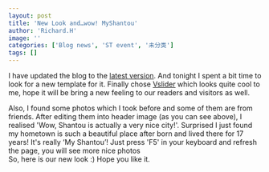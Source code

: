 ```yaml
---
layout: post
title: 'New Look and…wow! MyShantou'
author: 'Richard.H'
image: ''
categories: ['Blog news', 'ST event', '未分类']
tags: []
---
```


I have updated the blog to the [latest version](http://wordpress.org/download/). And tonight I spent a bit time to look for a new template for it. Finally chose [Vslider](http://irui.ac/cool-stuff/vslider) which looks quite cool to me, hope it will be bring a new feeling to our readers and visitors as well.

Also, I found some photos which I took before and some of them are from friends. After editing them into header image (as you can see above), I realised 'Wow, Shantou is actually a very nice city!'. Surprised I just found my hometown is such a beautiful place after born and lived there for 17 years! It's really ‘My Shantou’! Just press 'F5' in your keyboard and refresh the page, you will see more nice photos<br>
So, here is our new look :) Hope you like it.